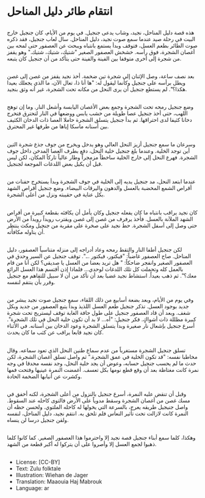 # انتقام طائر دليل المناحل

##
هذه قصة دليل المناحل، نجيد، وشاب يدعى جنجيل.
في يوم من الأيام، كان جنجيل خارج البيت في رحلة صيد عندما سمع صوت نجيد، دليل المناحل. سال لعاب جنجيل، فقد ذكره صوت الطائر بطعم العسل، فتوقف وبدأ يستمع بانتباه ويبحث عن العصفور حتى لمحه بين أغصان الشجرة، فوق رأسه.
خشخش العصفور الصغير "شتيك، شتيك، شتيك." وهو يقفز من شجرة إلى أخرى متوقفا بين الفينة والفينة حتى يتأكد من أن جنجيل كان يتبعه.

##
بعد نصف ساعة، وصل الإثنان إلى شجرة تين ضخمة. أخذ نجيد يقفز من غصن إلى غصن ويطل برأسه على جنجيل وكأنما ليقول له: "ها أنا ذا، تعال الآن، ما الذي يجعلك بعيدا هكذا؟".
لم يستطع جنجيل أن يرى النحل من مكانه تحت الشجرة، غير أنه وثق بنجيد.

##
وضع جنجيل رمحه تحت الشجرة وجمع بعض الأغصان اليابسة وأشعل النار. وما إن توهج اللهب، حتى أخذ جنجيل عصا طويلة من خشب يابس ووضعها في النار لتحترق فتخرج دخانا كثيفا لدى احتراقها. ثم بدأ جنجيل يتسلق الشجرة حاملا العصا ذات الدخان الكثيف بين أسنانه ماسكا إياها من طرفها غير المحترق.

##
وسرعان ما سمع جنجيل أزيز النحل العالي وهو يدخل ويخرج من جوف جذع شجرة التين أين توجد الخلية. وعندما بلغ جنجيل خلية النحل، دفع بطرف العصا المدخن داخل جوف الشجرة. فهرع النحل إلى خارج الخلية ساخطاً مزمجراً وطار عالياً تاركاً المكان، لكن ليس قبل أن يكيل بعض اللدغات الموجعة لجنجيل.

##
عندما ابتعد النحل، مد جنجيل يديه إلى الخلية في جوف الشجرة وبدأ يستخرج حفنات من أقراص الشمع المخضبة بالعسل والدهون واليرقات البيضاء. وضع جنجيل أقراص الشهد بكل عناية في حقيبته ونزل من أعلى الشجرة.

##
كان نجيد يراقب بانتباه ما كان يفعله جنجيل وكان يأمل أن يكافئه بقطعة كبيرة من أقراص الشهد الملآنة بالعسل. فأخذ يرفرف من غصن إلى غصن ويقترب رويداً رويداً من الأرض حتى وصل إلى أسفل الشجرة. حط نجيد على صخرة على مقربة من جنجيل ومكث ينتظر أن يناوله مكافأته.

##
لكن جنجيل أطفا النار والتقط رمحه وعاد أدراجه إلى منزله متناسياً العصفور، دليل المناحل. صاح العصفور غاضباً: "فيكتور، فيكتور ...". توقف جنجيل عن السير وحدق في العصفور الصغير وانفجر ضاحكاً: " هل تريد بعضا من العسل يا صديقي؟ لكن أنا من قام بالعمل كله وتحملت كل تلك اللدغات لوحدي... فلماذا إذن أقتسم هذا العسل الرائع معك؟". ثم ذهب بعيداً. استشاط نجيد غضبا بعد أن تأكد من أن لا سبيل للتفاهم مع جنجيل وقرر بأن ينتقم لنفسه.

##
وفي يوم من الأيام، وبعد بضعة أسابيع من ذلك اللقاء، سمع جنجيل صوت نجيد يبشر من جديد بوجود العسل. تذكر جنجيل طعم العسل اللذيذ وبدأ يتبع العصفور من جديد وبكل شغف. وبعد أن قاد العصفور جنجيل على طول حافة الغابة توقف ليستريح تحت شجرة كبيرة مظللة ذات أشواكٍ. فكر جنجيل: "أه... لا بد أن تكون خلية النحل في تلك الشجرة".
أسرع جنجيل بإشعال نار صغيرة وبدأ يتسلق الشجرة وعود الدخان بين أسنانه. في الأثناء كان نجيد قابعا يراقب عن كثب ما كان يحدث.

##
تسلق جنجيل الشجرة مستغرباً من عدم سماع طنين النحل الذي تعود سماعه. وقال مخاطبا نفسه: "قد تكون الخلية في عمق الشجرة." ثم واصل تسلق أغصان الشجرة، لكن حدث ما لم يحسب جنجيل حسابه، وعوض أن يجد خلية النحل، وجد نفسه محدقا في وجه نمرة كانت مغتاظة بعد أن وقع قطع نومها بكل تعسف. أغمضت النمرة عينيها وفتحت فمها وكشرت عن أنيابها الضخمة الحادة.

##
وقبل أن تنقض عليه النمرة، أسرع جنجيل بالنزول من أعلى الشجرة، لكنه أخفق في مسك غصن من أغصان الشجرة وسقط مدوياً على الأرض فالتوى كاحله عند السقوط. واصل جنيجيل طريقه يعرج، بالسرعة التي يخولها له كاحله الملتوي. ولحسن حظه أن النمرة كانت لازالت تحت تأثير النعاس فلم تلحق به.
انتقم نجيد، دليل المناحل، لنفسه ولقن جنجيل درسا لن ينساه.

##
وهكذا، كلما سمع أبناء جنجيل قصة نجيد إلا واحترموا هذا العصفور الصغير. كما كانوا كلما ذهبوا لجمع العسل إلا وأصروا على أن يتركوا له أكبر قطعة من الشهد.

##
* License: [CC-BY]
* Text: Zulu folktale
* Illustration: Wiehan de Jager
* Translation: Maaouia Haj Mabrouk
* Language: ar
